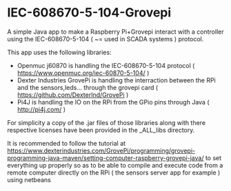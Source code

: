 # IEC-608670-5-104-Grovepi
A simple Java app to make a Raspberry Pi+Grovepi interact with a controller using the IEC-608670-5-104 ( ~= used in SCADA systems ) protocol.

This app uses the following libraries:
- Openmuc j60870 is handling the IEC-608670-5-104 protocol ( https://www.openmuc.org/iec-60870-5-104/ )
- Dexter Industries GrovePi is handling the interraction between the RPi and the sensors,leds... through the grovepi card ( https://github.com/DexterInd/GrovePi )
- Pi4J is handling the IO on the RPi from the GPio pins through Java ( http://pi4j.com/ )

For simplicity a copy of the .jar files of those libraries along with there respective licenses have been provided in the _ALL_libs directory.

It is recommended to follow the tutorial at https://www.dexterindustries.com/GrovePi/programming/grovepi-programming-java-maven/setting-computer-raspberry-grovepi-java/ 
to set everything up properly so as to be able to compile and execute code from a remote computer directly on the RPi ( the sensors server app for example ) using netbeans